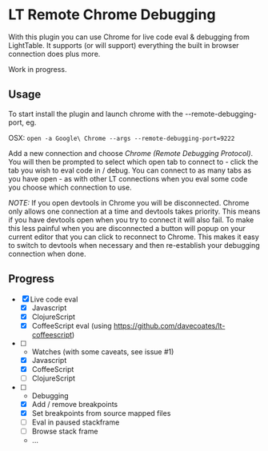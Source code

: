 LT Remote Chrome Debugging
==========================

With this plugin you can use Chrome for live code eval &amp; debugging from LightTable. It supports (or will support) everything the built in browser connection does plus more.

Work in progress.

## Usage

To start install the plugin and launch chrome with the --remote-debugging-port, eg.

OSX: `open -a Google\ Chrome --args --remote-debugging-port=9222`

Add a new connection and choose *Chrome (Remote Debugging Protocol)*. You will then be prompted to select which open tab to connect to - click the tab you wish to eval code in / debug. You can connect to as many tabs as you have open - as with other LT connections when you eval some code you choose which connection to use.

*NOTE:* If you open devtools in Chrome you will be disconnected. Chrome only allows one connection at a time and devtools takes priority. This means if you have devtools open when you try to connect it will also fail. To make this less painful  when you are disconnected a button will popup on your current editor that you can click to reconnect to Chrome. This makes it easy to switch to devtools when necessary and then re-establish your debugging connection when done.

## Progress

- [x] Live code eval
  - [x] Javascript
  - [x] ClojureScript
  - [x] CoffeeScript eval (using https://github.com/davecoates/lt-coffeescript)
- [ ] - Watches (with some caveats, see issue #1)
  - [x] Javascript
  - [x] CoffeeScript
  - [ ] ClojureScript
- [ ] - Debugging
  - [x] Add / remove breakpoints
  - [X] Set breakpoints from source mapped files
  - [ ] Eval in paused stackframe
  - [ ] Browse stack frame
  - ...
